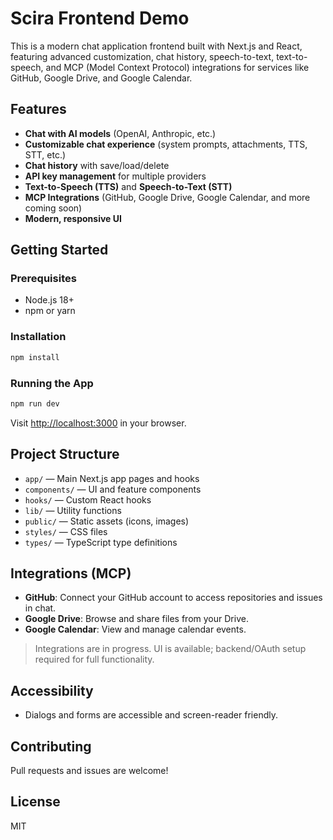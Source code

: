 # Scira Frontend Demo

This is a modern chat application frontend built with Next.js and React, featuring advanced customization, chat history, speech-to-text, text-to-speech, and MCP (Model Context Protocol) integrations for services like GitHub, Google Drive, and Google Calendar.

## Features

- **Chat with AI models** (OpenAI, Anthropic, etc.)
- **Customizable chat experience** (system prompts, attachments, TTS, STT, etc.)
- **Chat history** with save/load/delete
- **API key management** for multiple providers
- **Text-to-Speech (TTS)** and **Speech-to-Text (STT)**
- **MCP Integrations** (GitHub, Google Drive, Google Calendar, and more coming soon)
- **Modern, responsive UI**

## Getting Started

### Prerequisites
- Node.js 18+
- npm or yarn

### Installation

```sh
npm install
```

### Running the App

```sh
npm run dev
```

Visit [http://localhost:3000](http://localhost:3000) in your browser.

## Project Structure

- `app/` — Main Next.js app pages and hooks
- `components/` — UI and feature components
- `hooks/` — Custom React hooks
- `lib/` — Utility functions
- `public/` — Static assets (icons, images)
- `styles/` — CSS files
- `types/` — TypeScript type definitions

## Integrations (MCP)

- **GitHub**: Connect your GitHub account to access repositories and issues in chat.
- **Google Drive**: Browse and share files from your Drive.
- **Google Calendar**: View and manage calendar events.

> Integrations are in progress. UI is available; backend/OAuth setup required for full functionality.

## Accessibility
- Dialogs and forms are accessible and screen-reader friendly.

## Contributing
Pull requests and issues are welcome!

## License
MIT
